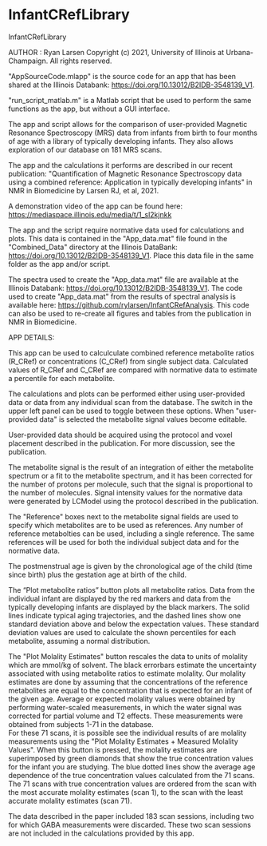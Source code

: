# InfantCRefLibrary

InfantCRefLibrary

AUTHOR : Ryan Larsen
Copyright (c) 2021, University of Illinois at Urbana-Champaign. All rights reserved.

"AppSourceCode.mlapp" is the source code for an app that has been shared at the Illinois Databank: https://doi.org/10.13012/B2IDB-3548139_V1. 
  
"run_script_matlab.m" is a Matlab script that be used to perform the same functions as the app, but without a GUI interface.

The app and script allows for the comparison of user-provided Magnetic Resonance Spectroscopy (MRS) data from infants from birth to four months of age with a library of typically developing infants.  They also allows exploration of our database on 181 MRS scans.

The app and the calculations it performs are described in our recent publication: "Quantification of Magnetic Resonance Spectroscopy data using a combined reference: Application in typically developing infants" in NMR in Biomedicine by Larsen RJ, et al, 2021.

A demonstration video of the app can be found here: https://mediaspace.illinois.edu/media/t/1_sl2kjnkk

The app and the script require normative data used for calculations and plots. This data is contained in the "App_data.mat" file found in the "Combined_Data" directory at the Illinois DataBank: https://doi.org/10.13012/B2IDB-3548139_V1.  Place this data file in the same folder as the app and/or script.  

The spectra used to create the "App_data.mat" file are available at the Illinois Databank:  https://doi.org/10.13012/B2IDB-3548139_V1.  The code used to create "App_data.mat" from the results of spectral analysis is available here: https://github.com/rylarsen/InfantCRefAnalysis.  This code can also be used to re-create all figures and tables from the publication in NMR in Biomedicine.     

APP DETAILS:

This app can be used to calculculate combined reference metabolite ratios (R_CRef) or concentrations (C_CRef) from single subject data. Calculated values of R_CRef and C_CRef are compared with normative data to estimate a percentile for each metabolite. 

The calculations and plots can be performed either using user-provided data or data from any individual scan from the database.  The switch in the upper left panel can be used to toggle between these options. When "user-provided data" is selected the metabolite signal values become editable.  

User-provided data should be acquired using the protocol and voxel placement described in the publication.  For more discussion, see the publication.

The metabolite signal is the result of an integration of either the metabolite spectrum or a fit to the metabolite spectrum, and it has been corrected for the number of protons per molecule, such that the signal is proportional to the number of molecules.  Signal intensity values for the normative data were generated by LCModel using the protocol described in the publication. 

The "Reference" boxes next to the metabolite signal fields are used to specify which metabolites are to be used as references. Any number of reference metabolties can be used, including a single reference. The same references will be used for both the individual subject data and for the normative data.    

The postmenstrual age is given by the chronological age of the child (time since birth) plus the gestation age at birth of the child.

The “Plot metabolite ratios” button plots all metabolite ratios.  Data from the individual infant are displayed by the red markers and data from the typically developing infants are displayed by the black markers.  The solid lines indicate typical aging trajectories, and the dashed lines show one standard deviation above and below the expectation values.  These standard deviation values are used to calculate the shown percentiles for each metabolite, assuming a normal distribution.  

The "Plot Molality Estimates" button rescales the data to units of molality which are mmol/kg of solvent. The black errorbars estimate the uncertainty associated with using metabolite ratios to estimate molality. Our molality estimates are done by assuming that the concentrations of the reference metabolites are equal to the concentration that is expected for an infant of the given age.  Average or expected molality values were obtained by performing water-scaled measurements, in which the water signal was corrected for partial volume and T2 effects.  These measurements were obtained from subjects 1-71 in the database.  
For these 71 scans, it is possible see the individual results of are molality measurements using the "Plot Molality Estimates + Measured Molality Values".  When this button is pressed, the molality estimates are superimposed by green diamonds that show the true concentration values for the infant you are studying.  The blue dotted lines show the average age dependence of the true concentration values calculated from the 71 scans.  The 71 scans with true concentration values are ordered from the scan with the most accurate molality estimates (scan 1), to the scan with the least accurate molality estimates (scan 71).   
  
The data described in the paper included 183 scan sessions, including two for which GABA measurements were discarded.  These two scan sessions are not included in the calculations provided by this app.
